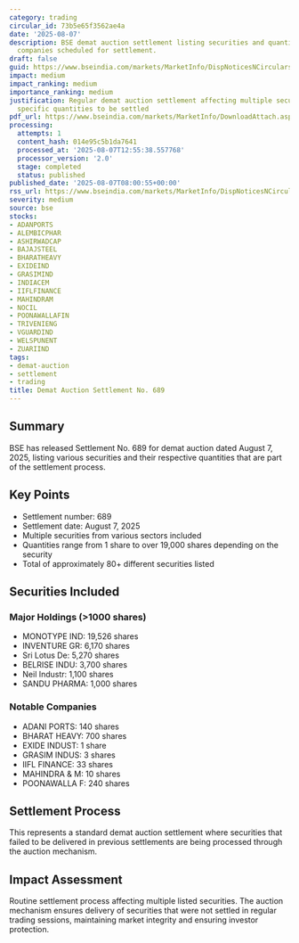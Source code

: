 ```yaml
---
category: trading
circular_id: 73b5e65f3562ae4a
date: '2025-08-07'
description: BSE demat auction settlement listing securities and quantities for various
  companies scheduled for settlement.
draft: false
guid: https://www.bseindia.com/markets/MarketInfo/DispNoticesNCirculars.aspx?Noticeid={D49C79A4-B728-4D6E-B4F9-CADB7273B26F}&noticeno=20250807-8&dt=08/07/2025&icount=8&totcount=37&flag=0
impact: medium
impact_ranking: medium
importance_ranking: medium
justification: Regular demat auction settlement affecting multiple securities with
  specific quantities to be settled
pdf_url: https://www.bseindia.com/markets/MarketInfo/DownloadAttach.aspx?id=20250807-8&attachedId=f9635ec8-55a2-48b2-90fd-3f2824ac7c40
processing:
  attempts: 1
  content_hash: 014e95c5b1da7641
  processed_at: '2025-08-07T12:55:38.557768'
  processor_version: '2.0'
  stage: completed
  status: published
published_date: '2025-08-07T08:00:55+00:00'
rss_url: https://www.bseindia.com/markets/MarketInfo/DispNoticesNCirculars.aspx?Noticeid={D49C79A4-B728-4D6E-B4F9-CADB7273B26F}&noticeno=20250807-8&dt=08/07/2025&icount=8&totcount=37&flag=0
severity: medium
source: bse
stocks:
- ADANPORTS
- ALEMBICPHAR
- ASHIRWADCAP
- BAJAJSTEEL
- BHARATHEAVY
- EXIDEIND
- GRASIMIND
- INDIACEM
- IIFLFINANCE
- MAHINDRAM
- NOCIL
- POONAWALLAFIN
- TRIVENIENG
- VGUARDIND
- WELSPUNENT
- ZUARIIND
tags:
- demat-auction
- settlement
- trading
title: Demat Auction Settlement No. 689
---
```


## Summary

BSE has released Settlement No. 689 for demat auction dated August 7, 2025, listing various securities and their respective quantities that are part of the settlement process.

## Key Points

- Settlement number: 689
- Settlement date: August 7, 2025
- Multiple securities from various sectors included
- Quantities range from 1 share to over 19,000 shares depending on the security
- Total of approximately 80+ different securities listed

## Securities Included

### Major Holdings (>1000 shares)
- MONOTYPE IND: 19,526 shares
- INVENTURE GR: 6,170 shares  
- Sri Lotus De: 5,270 shares
- BELRISE INDU: 3,700 shares
- Neil Industr: 1,100 shares
- SANDU PHARMA: 1,000 shares

### Notable Companies
- ADANI PORTS: 140 shares
- BHARAT HEAVY: 700 shares
- EXIDE INDUST: 1 share
- GRASIM INDUS: 3 shares
- IIFL FINANCE: 33 shares
- MAHINDRA & M: 10 shares
- POONAWALLA F: 240 shares

## Settlement Process

This represents a standard demat auction settlement where securities that failed to be delivered in previous settlements are being processed through the auction mechanism.

## Impact Assessment

Routine settlement process affecting multiple listed securities. The auction mechanism ensures delivery of securities that were not settled in regular trading sessions, maintaining market integrity and ensuring investor protection.